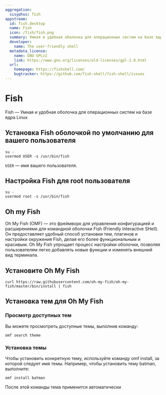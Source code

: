 ```yaml
---
aggregation:
  sisyphus: fish
appstream:
  id: fish.desktop
  name: Fish
  icon: /fish/fish.png
  summary: Умная и удобная оболочка для операционных систем на базе ядра Linux
  developer:
    name: The user-friendly shell
  metadata_license:
    name: GNU GPLv2
    link: https://www.gnu.org/licenses/old-licenses/gpl-2.0.html
  url:
    homepage: https://fishshell.com/
    bugtracker: https://github.com/fish-shell/fish-shell/issues
---
```


# Fish

Fish — Умная и удобная оболочка для операционных систем на базе ядра Linux

<!--@include: @apps/.parts/install/content-repo.md-->

## Установка Fish оболочкой по умолчанию для вашего пользователя

```shell
su -
usermod USER -s /usr/bin/fish
```

`USER` — имя вашего пользователя.

## Настройка Fish для root пользователя

```shell
su -
usermod root -s /usr/bin/fish
```
## Oh my Fish

Oh My Fish (OMF) — это фреймворк для управления конфигурацией и расширениями для командной оболочки Fish (Friendly Interactive SHell). Он предоставляет удобный способ установки тем, плагинов и настройки окружения Fish, делая его более функциональным и красивым. Oh My Fish упрощает процесс настройки оболочки, позволяя пользователям легко добавлять новые функции и изменять внешний вид терминала.

## Установите Oh My Fish

```shell
curl https://raw.githubusercontent.com/oh-my-fish/oh-my-fish/master/bin/install | fish
```

## Установка тем для Oh My Fish

### Просмотр доступных тем

Вы можете просмотреть доступные темы, выполнив команду:
```shell
omf search theme
```
### Установка темы

Чтобы установить конкретную тему, используйте команду omf install, за которой следует имя темы. Например, чтобы установить тему batman, выполните:

```shell
omf install batman
```
После этой команды тема применится автоматически

